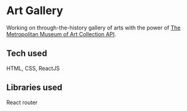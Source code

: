# Art Gallery

Working on through-the-history gallery of arts with the power of [The Metropolitan Museum of Art Collection API](https://metmuseum.github.io/).

## Tech used

HTML, CSS, ReactJS

## Libraries used

React router
